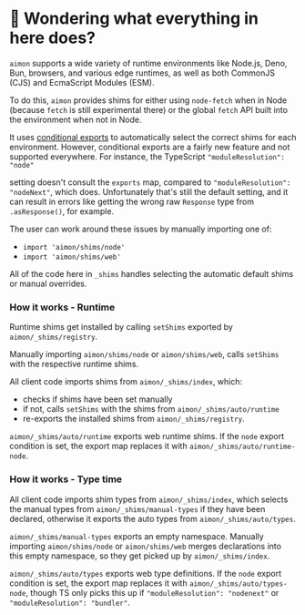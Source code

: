 # 👋 Wondering what everything in here does?

`aimon` supports a wide variety of runtime environments like Node.js, Deno, Bun, browsers, and various
edge runtimes, as well as both CommonJS (CJS) and EcmaScript Modules (ESM).

To do this, `aimon` provides shims for either using `node-fetch` when in Node (because `fetch` is still experimental there) or the global `fetch` API built into the environment when not in Node.

It uses [conditional exports](https://nodejs.org/api/packages.html#conditional-exports) to
automatically select the correct shims for each environment. However, conditional exports are a fairly new
feature and not supported everywhere. For instance, the TypeScript `"moduleResolution": "node"`

setting doesn't consult the `exports` map, compared to `"moduleResolution": "nodeNext"`, which does.
Unfortunately that's still the default setting, and it can result in errors like
getting the wrong raw `Response` type from `.asResponse()`, for example.

The user can work around these issues by manually importing one of:

- `import 'aimon/shims/node'`
- `import 'aimon/shims/web'`

All of the code here in `_shims` handles selecting the automatic default shims or manual overrides.

### How it works - Runtime

Runtime shims get installed by calling `setShims` exported by `aimon/_shims/registry`.

Manually importing `aimon/shims/node` or `aimon/shims/web`, calls `setShims` with the respective runtime shims.

All client code imports shims from `aimon/_shims/index`, which:

- checks if shims have been set manually
- if not, calls `setShims` with the shims from `aimon/_shims/auto/runtime`
- re-exports the installed shims from `aimon/_shims/registry`.

`aimon/_shims/auto/runtime` exports web runtime shims.
If the `node` export condition is set, the export map replaces it with `aimon/_shims/auto/runtime-node`.

### How it works - Type time

All client code imports shim types from `aimon/_shims/index`, which selects the manual types from `aimon/_shims/manual-types` if they have been declared, otherwise it exports the auto types from `aimon/_shims/auto/types`.

`aimon/_shims/manual-types` exports an empty namespace.
Manually importing `aimon/shims/node` or `aimon/shims/web` merges declarations into this empty namespace, so they get picked up by `aimon/_shims/index`.

`aimon/_shims/auto/types` exports web type definitions.
If the `node` export condition is set, the export map replaces it with `aimon/_shims/auto/types-node`, though TS only picks this up if `"moduleResolution": "nodenext"` or `"moduleResolution": "bundler"`.
